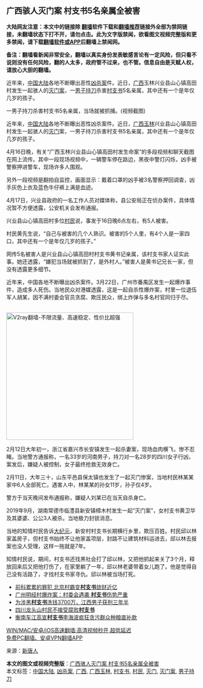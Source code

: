  <h2>广西骇人灭门案 村支书5名亲属全被害</h2> <p class="notice"><b>大陆网友注意：本文中的链接除 <a href="https://github.com/bannedbook/fanqiang" >翻墙</a>软件下载和<a href="https://github.com/killgcd/justmysocks/blob/master/README.md">翻墙推荐</a>链接外全部为禁网链接，未翻墙状态下打不开，请勿点击。此为文字版禁闻，欲看图文视频完整版和更多禁闻，请下载<a href="https://github.com/bannedbook/fanqiang">翻墙软件或APP</a>后翻墙上禁闻网。</p><p>备注：翻墙看新闻非常安全，翻墙以真实身份发表敏感言论有一定风险，但只看不说则没有任何风险，翻的人太多，政府管不过来，也不管。信息自由是天赋人权，请放心大胆的翻墙。</b></p>  <div class="entry"> <p id="summary">近年来，<span class='wp_keywordlink_affiliate'><a href="https://www.bannedbook.org/" title="中国" target="_blank">中国</a></span><span class='wp_keywordlink_affiliate'><a href="https://www.bannedbook.org/" title="大陆" target="_blank">大陆</a></span>各地不断曝出恶性<a href="https://www.bannedbook.org/bnews/tag/%e5%87%b6%e6%9d%80%e6%a1%88/" class="st_tag internal_tag" rel="tag" title="标签 凶杀案 下的日志">凶杀案</a>件。近日，<a href="https://www.bannedbook.org/bnews/tag/%e5%b9%bf%e8%a5%bf/" class="st_tag internal_tag" rel="tag" title="标签 广西 下的日志">广西</a>玉林兴业县山心镇高田村发生一起骇人的<a href="https://www.bannedbook.org/bnews/tag/%e7%81%ad%e9%97%a8%e6%a1%88/" class="st_tag internal_tag" rel="tag" title="标签 灭门案 下的日志">灭门案</a>，一<a href="https://www.bannedbook.org/bnews/tag/%E7%94%B7%E5%AD%90%E6%8C%81%E5%88%80/" class="st_tag internal_tag" rel="tag" title="标签 男子持刀 下的日志">男子持刀</a>杀害<a href="https://www.bannedbook.org/bnews/tag/%E6%9D%91%E6%94%AF%E4%B9%A6/" class="st_tag internal_tag" rel="tag" title="标签 村支书 下的日志">村支书</a>5名亲属，其中还有一个是年仅几岁的孩子。</p> <p id="conimg">一男子持刀杀害村支书5名亲属，当场就被抓捕。(视频截图)</p> <p>近年来，<a href="https://www.bannedbook.org/bnews/tag/%e4%b8%ad%e5%9b%bd%e5%a4%a7%e9%99%86/" class="st_tag internal_tag" rel="tag" title="标签 中国大陆 下的日志">中国大陆</a>各地不断曝出恶性凶杀案件。近日，<a href="https://www.bannedbook.org/bnews/tag/%E5%B9%BF%E8%A5%BF%E7%8E%89%E6%9E%97/" class="st_tag internal_tag" rel="tag" title="标签 广西玉林 下的日志">广西玉林</a>兴业县山心镇高田村发生一起骇人的<a href="https://www.bannedbook.org/bnews/tag/%E7%81%AD%E9%97%A8/" class="st_tag internal_tag" rel="tag" title="标签 灭门 下的日志">灭门</a>案，一男子持刀杀害村支书5名亲属，其中还有一个是年仅几岁的孩子。</p> <p>4月16日晚，有关“广西玉林兴业县山心镇高田村发生命案”的多段视频和聊天截图在网上流传。其中一段现场视频中，一辆警车停在路边，黑夜中警灯闪烁，凶手被警察押进警车，现场许多人围观。</p> <p>另外一段视频是翻拍自监控，画面显示：戴着口罩的凶手被3名警察押回调查，凶手灰色上衣及蓝色牛仔裤上满是血迹。</p>  <p>4月17日，兴业县政府的一名工作人员对媒体称，县公安局正在侦办案件，具体情况暂不方便透露，公安机关会发布通报。</p> <p>兴业县山心镇高田村多位<a href="https://www.bannedbook.org/bnews/tag/%e6%9d%91%e6%b0%91/" class="st_tag internal_tag" rel="tag" title="标签 村民 下的日志">村民</a>说，事发于16日晚6点左右，有5人被害。</p> <p>村民黄先生说，“自己与被害的几个人熟识。被害的5个人里，有4个人是一家四口，其中还有一个是年仅几岁的孩子。”</p> <p>网传5名被害人是兴业县山心镇高田村村支书黄书记亲属，该村支书家人证实此事。她还透露，“嫌犯当场就被抓到了，是外村人。”被害人是黄书记兄长一家，但没有透露更多细节。</p> <p>近年来，中国各地不断曝出凶杀案件。3月22日，广州市番禺区发生一起爆炸事件，造成多人死伤。当地民众对港媒透露，这是一起自杀性爆炸案，村里一位退伍军人胡某，因不满村委会官员贪腐、欺压民众，绑上炸弹与多名村官同归于尽。</p>  <p></p> <p><br/><a href="https://github.com/bannedbook/fanqiang/wiki/V2ray%E6%9C%BA%E5%9C%BA"><img src="https://raw.githubusercontent.com/bannedbook/fanqiang/master/v2ss/images/v2free.jpg" width="336" alt="V2ray翻墙-不限流量、高速稳定、性价比超强"></a><br/></p> <p>2月12日大年初一，浙江省嘉兴市长安镇发生一起杀妻案，现场血肉横飞，惨不忍睹。当地警方通报称，一名33岁的河南男子，持刀对一名28岁的四川女子行凶，案发后，嫌疑人被控制，女子最终抢救无效身亡。</p> <p>2月11日，大年三十，山东平邑县保太镇也发生了一起灭门惨案，当地村民林某某家中6人全部死亡。遇害人中，林某某的孙女11岁，孙子仅4岁。</p> <p>警方于当天晚间发布通报称，嫌疑人刘某已在当天自杀身亡。</p>  <p>2019年9月，湖南常德市临澧县新安镇樟木村发生一起“灭门案”，女村支书黄卫华及其婆婆、公公3人被杀。当地极力封锁消息。</p> <p>当地的知情村民告诉<span class='wp_keywordlink_affiliate'><a href="http://www.epochtimes.com/" title="大纪元" target="_blank">大纪元</a></span>，新安村村支书长期横行乡里，欺压百姓。村民邱以林家盖房子，但村支书始终不让他家盖项层，封路不让建筑材料运进去，邱以林去报案也没人受理，这样一拖就是7年。</p> <p>知情村民说，期间，村支书还找黑社会打了邱以林，又把他抓起来关了3个月，释放回来后又把他打伤了，在家里躺了一年，邱以林老婆带着女儿跑了。他是觉得自己没有活路了，才找村支书家寻仇。邱以林被当场打死。</p> <ul class='op-related-articles' title='相关阅读'> <li><a href='https://www.bannedbook.org/bnews/cnnews/20210402/1517740.html' target='_blank'>前科累累的罪犯 北京村霸变<b>村支书</b>敛财近亿</a></li> <li><a href='https://www.bannedbook.org/bnews/headline/20210324/1511332.html' target='_blank'>广州明经村爆炸案：村委会遇袭 <b>村支书</b>伤势严重</a></li> <li><a href='https://www.bannedbook.org/bnews/baitai/20210323/1510989.html' target='_blank'>为涉黑<b>村支书</b>洗钱3700万，江西男子获刑三年半</a></li> <li><a href='https://www.bannedbook.org/bnews/renquan/20210312/1503195.html' target='_blank'>四川龙头山村民不接受腐败<b>村支书</b></a></li> <li><a href='https://www.bannedbook.org/bnews/baitai/20210228/1495633.html' target='_blank'>衡南车江高宣<b>村支书</b>李海波疯狂贪污群众种粮直补款</a></li> </ul> <p class="texttj"> <a href="https://github.com/bannedbook/fanqiang/wiki/V2ray%E6%9C%BA%E5%9C%BA" target="_blank">WIN/MAC/安卓/iOS高速翻墙:高清视频秒开,超低延迟</a><br/> <a href="https://github.com/bannedbook/fanqiang/wiki/%E7%A6%81%E9%97%BB%E7%BD%91%E5%AE%89%E5%8D%93%E7%BF%BB%E5%A2%99%E6%96%B0%E9%97%BBAPP" target="_blank">免费PC翻墙、安卓VPN翻墙APP</a></p><p> 来源：<span class='wp_keywordlink_affiliate'><a href="https://www.ntdtv.com/" title="新唐人">新唐人</a></span> </p> <a name='sharetosocial'></a>       <div><b>本文的图文或视频完整版</b>：<a href='https://www.bannedbook.org/bnews/cbnews/20210421/1530888.html'>广西骇人灭门案 村支书5名亲属全被害</a></div>  </div><!--END ENTRY--> <div class="postfooter"> <div>本文标签：<a href="https://www.bannedbook.org/bnews/tag/%e4%b8%ad%e5%9b%bd%e5%a4%a7%e9%99%86/" rel="tag">中国大陆</a>, <a href="https://www.bannedbook.org/bnews/tag/%e5%87%b6%e6%9d%80%e6%a1%88/" rel="tag">凶杀案</a>, <a href="https://www.bannedbook.org/bnews/tag/%e5%b9%bf%e8%a5%bf/" rel="tag">广西</a>, <a href="https://www.bannedbook.org/bnews/tag/%E5%B9%BF%E8%A5%BF%E7%8E%89%E6%9E%97/" rel="tag">广西玉林</a>, <a href="https://www.bannedbook.org/bnews/tag/%E6%9D%91%E6%94%AF%E4%B9%A6/" rel="tag">村支书</a>, <a href="https://www.bannedbook.org/bnews/tag/%e6%9d%91%e6%b0%91/" rel="tag">村民</a>, <a href="https://www.bannedbook.org/bnews/tag/%E7%81%AD%E9%97%A8/" rel="tag">灭门</a>, <a href="https://www.bannedbook.org/bnews/tag/%e7%81%ad%e9%97%a8%e6%a1%88/" rel="tag">灭门案</a>, <a href="https://www.bannedbook.org/bnews/tag/%E7%94%B7%E5%AD%90%E6%8C%81%E5%88%80/" rel="tag">男子持刀</a></div>  </div><!--END POSTFOOTER--> 